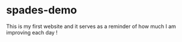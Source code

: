 # spades-demo
This is my first website and it serves as a reminder of how much I am improving each day !
